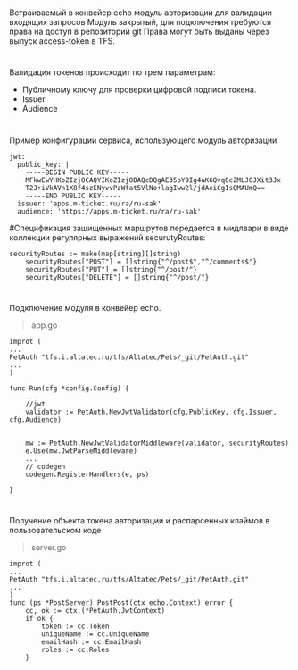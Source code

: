 #
Встраиваемый в конвейер echo модуль авторизации для валидации входящих запросов
Модуль закрытый, для подключения требуются права на доступ в репозиторий git
Права могут быть выданы через выпуск access-token в TFS.
#
Валидация токенов происходит по трем параметрам: 
- Публичному ключу для проверки цифровой подписи токена. 
- Issuer
- Audience

#
Пример конфигурации сервиса, использующего модуль авторизации
```
jwt:
  public_key: |
    -----BEGIN PUBLIC KEY-----
    MFkwEwYHKoZIzj0CAQYIKoZIzj0DAQcDQgAE35pY9Ig4aK6Qvq0cZMLJOJXit3Jx
    T2J+iVkAVn1X8f4szENyvvPzWfat5VlNo+lagIww2l/jdAeiCg1sQMAUmQ==
    -----END PUBLIC KEY-----
  issuer: 'apps.m-ticket.ru/ra/ru-sak'
  audience: 'https://apps.m-ticket.ru/ra/ru-sak'
```
#Спецификация защищенных маршрутов передается в мидлвари в виде коллекции регулярных выражений securutyRoutes:
```
securityRoutes := make(map[string][]string)
	securityRoutes["POST"] = []string{"^/post$","^/comments$"}
	securityRoutes["PUT"] = []string{"^/post/"}
	securityRoutes["DELETE"] = []string{"^/post/"}
```

#
Подключение модуля в конвейер echo. 
> app.go
```
improt (
...
PetAuth "tfs.i.altatec.ru/tfs/Altatec/Pets/_git/PetAuth.git"
...
)

func Run(cfg *config.Config) {
	...
	//jwt
	validator := PetAuth.NewJwtValidator(cfg.PublicKey, cfg.Issuer, cfg.Audience)


	mw := PetAuth.NewJwtValidatorMiddleware(validator, securityRoutes)
	e.Use(mw.JwtParseMiddleware)
	...
	// codegen
	codegen.RegisterHandlers(e, ps)
	
}
```
#
Получение объекта токена авторизации и распарсенных клаймов в пользовательском коде
>server.go
```
improt (
...
PetAuth "tfs.i.altatec.ru/tfs/Altatec/Pets/_git/PetAuth.git"
...
)
func (ps *PostServer) PostPost(ctx echo.Context) error {
	cc, ok := ctx.(*PetAuth.JwtContext)
	if ok {
		token := cc.Token
		uniqueName := cc.UniqueName
		emailHash := cc.EmailHash
		roles := cc.Roles
	}

```

